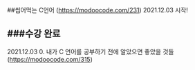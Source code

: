 ##씹어먹는 C언어 (https://modoocode.com/231) 2021.12.03 시작!


###수강 완료
-----------

2021.12.03 0. 내가 C 언어를 공부하기 전에 알았으면 좋았을 것들 (https://modoocode.com/315)
